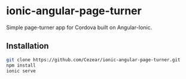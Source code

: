 # ionic-angular-page-turner

Simple page-turner app for Cordova built on Angular-Ionic.

## Installation
```bash
git clone https://github.com/Cezear/ionic-angular-page-turner.git
npm install
ionic serve
```
